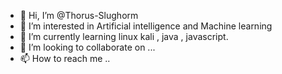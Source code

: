 - 👋 Hi, I’m @Thorus-Slughorm
- 👀 I’m interested in Artificial intelligence and Machine learning
- 🌱 I’m currently learning linux kali , java , javascript.
- 💞️ I’m looking to collaborate on ...
- 📫 How to reach me ..

<!---
Thorus-Slughorm/Thorus-Slughorm is a ✨ special ✨ repository because its `README.md` (this file) appears on your GitHub profile.
You can click the Preview link to take a look at your changes.
--->
